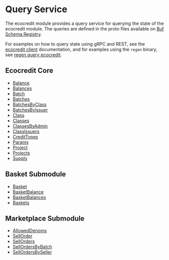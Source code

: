 # Query Service

The ecocredit module provides a query service for querying the state of the ecocredit module. The queries are defined in the proto files available on [Buf Schema Registry](https://buf.build/regen/regen-ledger).

For examples on how to query state using gRPC and REST, see the [ecocredit client](07_client.md) documentation, and for examples using the `regen` binary, see [regen query ecocredit](../../commands/regen_query_ecocredit.html).

## Ecocredit Core

<!-- listed alphabetically -->

- [Balance](https://buf.build/regen/regen-ledger/docs/main:regen.ecocredit.v1#regen.ecocredit.v1.Query.Balance)
- [Balances](https://buf.build/regen/regen-ledger/docs/main:regen.ecocredit.v1#regen.ecocredit.v1.Query.Balances)
- [Batch](https://buf.build/regen/regen-ledger/docs/main:regen.ecocredit.v1#regen.ecocredit.v1.Query.Batch)
- [Batches](https://buf.build/regen/regen-ledger/docs/main:regen.ecocredit.v1#regen.ecocredit.v1.Query.Batches)
- [BatchesByClass](https://buf.build/regen/regen-ledger/docs/main:regen.ecocredit.v1#regen.ecocredit.v1.Query.BatchesByClass)
- [BatchesByIssuer](https://buf.build/regen/regen-ledger/docs/main:regen.ecocredit.v1#regen.ecocredit.v1.Query.BatchesByIssuer)
- [Class](https://buf.build/regen/regen-ledger/docs/main:regen.ecocredit.v1#regen.ecocredit.v1.Query.Class)
- [Classes](https://buf.build/regen/regen-ledger/docs/main:regen.ecocredit.v1#regen.ecocredit.v1.Query.Classes)
- [ClassesByAdmin](https://buf.build/regen/regen-ledger/docs/main:regen.ecocredit.v1#regen.ecocredit.v1.Query.ClassesByAdmin)
- [ClassIssuers](https://buf.build/regen/regen-ledger/docs/main:regen.ecocredit.v1#regen.ecocredit.v1.Query.ClassIssuers)
- [CreditTypes](https://buf.build/regen/regen-ledger/docs/main:regen.ecocredit.v1#regen.ecocredit.v1.Query.CreditTypes)
- [Params](https://buf.build/regen/regen-ledger/docs/main:regen.ecocredit.v1#regen.ecocredit.v1.Query.Params)
- [Project](https://buf.build/regen/regen-ledger/docs/main:regen.ecocredit.v1#regen.ecocredit.v1.Query.Project)
- [Projects](https://buf.build/regen/regen-ledger/docs/main:regen.ecocredit.v1#regen.ecocredit.v1.Query.Projects)
- [Supply](https://buf.build/regen/regen-ledger/docs/main:regen.ecocredit.v1#regen.ecocredit.v1.Query.Supply)

## Basket Submodule

<!-- listed alphabetically -->

- [Basket](https://buf.build/regen/regen-ledger/docs/main:regen.ecocredit.basket.v1#regen.ecocredit.basket.v1.Query.Basket)
- [BasketBalance](https://buf.build/regen/regen-ledger/docs/main:regen.ecocredit.basket.v1#regen.ecocredit.basket.v1.Query.BasketBalance)
- [BasketBalances](https://buf.build/regen/regen-ledger/docs/main:regen.ecocredit.basket.v1#regen.ecocredit.basket.v1.Query.BasketBalances)
- [Baskets](https://buf.build/regen/regen-ledger/docs/main:regen.ecocredit.basket.v1#regen.ecocredit.basket.v1.Query.Baskets)

## Marketplace Submodule

<!-- listed alphabetically -->

- [AllowedDenoms](https://buf.build/regen/regen-ledger/docs/main:regen.ecocredit.marketplace.v1#regen.ecocredit.marketplace.v1.Query.AllowedDenoms)
- [SellOrder](https://buf.build/regen/regen-ledger/docs/main:regen.ecocredit.marketplace.v1#regen.ecocredit.marketplace.v1.Query.SellOrder)
- [SellOrders](https://buf.build/regen/regen-ledger/docs/main:regen.ecocredit.marketplace.v1#regen.ecocredit.marketplace.v1.Query.SellOrders)
- [SellOrdersByBatch](https://buf.build/regen/regen-ledger/docs/main:regen.ecocredit.marketplace.v1#regen.ecocredit.marketplace.v1.Query.SellOrdersByBatch)
- [SellOrdersBySeller](https://buf.build/regen/regen-ledger/docs/main:regen.ecocredit.marketplace.v1#regen.ecocredit.marketplace.v1.Query.SellOrdersBySeller)
